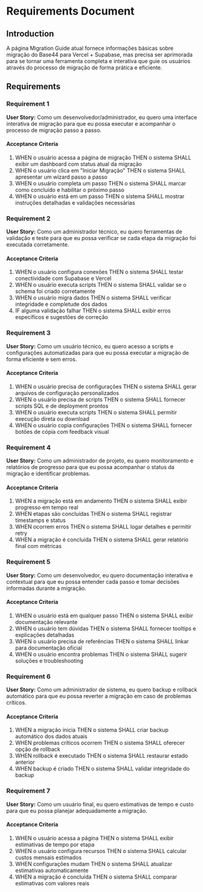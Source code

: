# Requirements Document

## Introduction

A página Migration Guide atual fornece informações básicas sobre migração do Base44 para Vercel + Supabase, mas precisa ser aprimorada para se tornar uma ferramenta completa e interativa que guie os usuários através do processo de migração de forma prática e eficiente.

## Requirements

### Requirement 1

**User Story:** Como um desenvolvedor/administrador, eu quero uma interface interativa de migração para que eu possa executar e acompanhar o processo de migração passo a passo.

#### Acceptance Criteria

1. WHEN o usuário acessa a página de migração THEN o sistema SHALL exibir um dashboard com status atual da migração
2. WHEN o usuário clica em "Iniciar Migração" THEN o sistema SHALL apresentar um wizard passo a passo
3. WHEN o usuário completa um passo THEN o sistema SHALL marcar como concluído e habilitar o próximo passo
4. WHEN o usuário está em um passo THEN o sistema SHALL mostrar instruções detalhadas e validações necessárias

### Requirement 2

**User Story:** Como um administrador técnico, eu quero ferramentas de validação e teste para que eu possa verificar se cada etapa da migração foi executada corretamente.

#### Acceptance Criteria

1. WHEN o usuário configura conexões THEN o sistema SHALL testar conectividade com Supabase e Vercel
2. WHEN o usuário executa scripts THEN o sistema SHALL validar se o schema foi criado corretamente
3. WHEN o usuário migra dados THEN o sistema SHALL verificar integridade e completude dos dados
4. IF alguma validação falhar THEN o sistema SHALL exibir erros específicos e sugestões de correção

### Requirement 3

**User Story:** Como um usuário técnico, eu quero acesso a scripts e configurações automatizadas para que eu possa executar a migração de forma eficiente e sem erros.

#### Acceptance Criteria

1. WHEN o usuário precisa de configurações THEN o sistema SHALL gerar arquivos de configuração personalizados
2. WHEN o usuário precisa de scripts THEN o sistema SHALL fornecer scripts SQL e de deployment prontos
3. WHEN o usuário executa scripts THEN o sistema SHALL permitir execução direta ou download
4. WHEN o usuário copia configurações THEN o sistema SHALL fornecer botões de cópia com feedback visual

### Requirement 4

**User Story:** Como um administrador de projeto, eu quero monitoramento e relatórios de progresso para que eu possa acompanhar o status da migração e identificar problemas.

#### Acceptance Criteria

1. WHEN a migração está em andamento THEN o sistema SHALL exibir progresso em tempo real
2. WHEN etapas são concluídas THEN o sistema SHALL registrar timestamps e status
3. WHEN ocorrem erros THEN o sistema SHALL logar detalhes e permitir retry
4. WHEN a migração é concluída THEN o sistema SHALL gerar relatório final com métricas

### Requirement 5

**User Story:** Como um desenvolvedor, eu quero documentação interativa e contextual para que eu possa entender cada passo e tomar decisões informadas durante a migração.

#### Acceptance Criteria

1. WHEN o usuário está em qualquer passo THEN o sistema SHALL exibir documentação relevante
2. WHEN o usuário tem dúvidas THEN o sistema SHALL fornecer tooltips e explicações detalhadas
3. WHEN o usuário precisa de referências THEN o sistema SHALL linkar para documentação oficial
4. WHEN o usuário encontra problemas THEN o sistema SHALL sugerir soluções e troubleshooting

### Requirement 6

**User Story:** Como um administrador de sistema, eu quero backup e rollback automático para que eu possa reverter a migração em caso de problemas críticos.

#### Acceptance Criteria

1. WHEN a migração inicia THEN o sistema SHALL criar backup automático dos dados atuais
2. WHEN problemas críticos ocorrem THEN o sistema SHALL oferecer opção de rollback
3. WHEN rollback é executado THEN o sistema SHALL restaurar estado anterior
4. WHEN backup é criado THEN o sistema SHALL validar integridade do backup

### Requirement 7

**User Story:** Como um usuário final, eu quero estimativas de tempo e custo para que eu possa planejar adequadamente a migração.

#### Acceptance Criteria

1. WHEN o usuário acessa a página THEN o sistema SHALL exibir estimativas de tempo por etapa
2. WHEN o usuário configura recursos THEN o sistema SHALL calcular custos mensais estimados
3. WHEN configurações mudam THEN o sistema SHALL atualizar estimativas automaticamente
4. WHEN a migração é concluída THEN o sistema SHALL comparar estimativas com valores reais